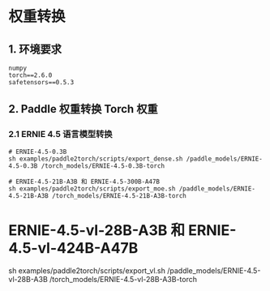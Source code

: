 # 权重转换
## 1. 环境要求

```
numpy
torch==2.6.0
safetensors==0.5.3
```
## 2. Paddle 权重转换 Torch 权重

### 2.1 ERNIE 4.5 语言模型转换

```
# ERNIE-4.5-0.3B
sh examples/paddle2torch/scripts/export_dense.sh /paddle_models/ERNIE-4.5-0.3B /torch_models/ERNIE-4.5-0.3B-torch

# ERNIE-4.5-21B-A3B 和 ERNIE-4.5-300B-A47B
sh examples/paddle2torch/scripts/export_moe.sh /paddle_models/ERNIE-4.5-21B-A3B /torch_models/ERNIE-4.5-21B-A3B-torch
```

# ERNIE-4.5-vl-28B-A3B 和 ERNIE-4.5-vl-424B-A47B
sh examples/paddle2torch/scripts/export_vl.sh /paddle_models/ERNIE-4.5-vl-28B-A3B /torch_models/ERNIE-4.5-vl-28B-A3B-torch
```
